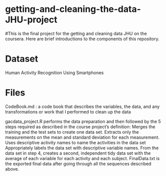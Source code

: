 # getting-and-cleaning-the-data-JHU-project
#This is the final project for the getting and cleaning data JHU on the coursera. Here are brief introductions to the components of this repository.

# Dataset
Human Activity Recognition Using Smartphones

# Files
CodeBook.md : a code book that describes the variables, the data, and any transformations or work that I performed to clean up the data

gacdata_project.R performs the data preparation and then followed by the 5 steps required as described in the course project’s definition:
  Merges the training and the test sets to create one data set.
  Extracts only the measurements on the mean and standard deviation for each measurement.
  Uses descriptive activity names to name the activities in the data set
  Appropriately labels the data set with descriptive variable names.
  From the data set in step 4, creates a second, independent tidy data set with the average of each variable for each activity and each subject.
FinalData.txt is the exported final data after going through all the sequences described above.
